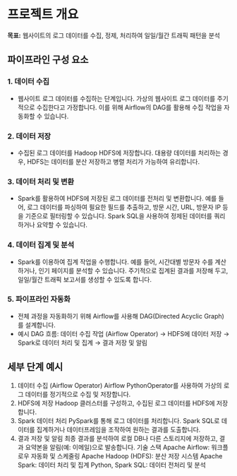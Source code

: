 # 프로젝트 개요
**목표:** 웹사이트의 로그 데이터를 수집, 정제, 처리하여 일일/월간 트래픽 패턴을 분석

## 파이프라인 구성 요소
### 1. 데이터 수집

* 웹사이트 로그 데이터를 수집하는 단계입니다. 가상의 웹사이트 로그 데이터를 주기적으로 수집한다고 가정합니다. 이를 위해 Airflow의 DAG를 활용해 수집 작업을 자동화할 수 있습니다.
### 2. 데이터 저장

* 수집된 로그 데이터를 Hadoop HDFS에 저장합니다. 대용량 데이터를 처리하는 경우, HDFS는 데이터를 분산 저장하고 병렬 처리가 가능하여 유리합니다.
### 3. 데이터 처리 및 변환

* Spark를 활용하여 HDFS에 저장된 로그 데이터를 전처리 및 변환합니다. 예를 들어, 로그 데이터를 파싱하여 필요한 필드를 추출하고, 방문 시간, URL, 방문자 IP 등을 기준으로 필터링할 수 있습니다.
Spark SQL을 사용하여 정제된 데이터를 쿼리하거나 요약할 수 있습니다.
### 4. 데이터 집계 및 분석

* Spark를 이용하여 집계 작업을 수행합니다. 예를 들어, 시간대별 방문자 수를 계산하거나, 인기 페이지를 분석할 수 있습니다.
주기적으로 집계된 결과를 저장해 두고, 일일/월간 트래픽 보고서를 생성할 수 있도록 합니다.
### 5. 파이프라인 자동화

* 전체 과정을 자동화하기 위해 Airflow를 사용해 DAG(Directed Acyclic Graph)를 설계합니다.
* 예시 DAG 흐름:
데이터 수집 작업 (Airflow Operator) → HDFS에 데이터 저장 → Spark로 데이터 처리 및 집계 → 결과 저장 및 알림

## 세부 단계 예시
  1. 데이터 수집 (Airflow Operator)
Airflow PythonOperator를 사용하여 가상의 로그 데이터를 정기적으로 수집 및 저장합니다.
  2. HDFS에 저장
Hadoop 클러스터를 구성하고, 수집된 로그 데이터를 HDFS에 저장합니다.
  3. Spark 데이터 처리
PySpark를 통해 로그 데이터를 처리합니다. Spark SQL로 데이터를 집계하거나 데이터프레임을 조작하여 원하는 결과를 도출합니다.
  4. 결과 저장 및 알림
최종 결과를 분석하여 로컬 DB나 다른 스토리지에 저장하고, 결과 요약본을 알림(예: 이메일)으로 발송합니다.
기술 스택
Apache Airflow: 워크플로우 자동화 및 스케줄링
Apache Hadoop (HDFS): 분산 저장 시스템
Apache Spark: 데이터 처리 및 집계
Python, Spark SQL: 데이터 전처리 및 분석
